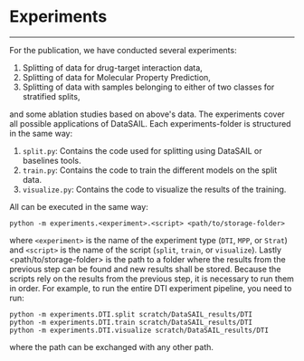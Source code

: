 # Experiments

-------------

For the publication, we have conducted several experiments:

 1. Splitting of data for drug-target interaction data,
 2. Splitting of data for Molecular Property Prediction,
 3. Splitting of data with samples belonging to either of two classes for stratified splits, 

and some ablation studies based on above's data. The experiments cover all possible applications of DataSAIL. Each 
experiments-folder is structured in the same way:

 1. `split.py`: Contains the code used for splitting using DataSAIL or baselines tools.
 2. `train.py`: Contains the code to train the different models on the split data.
 3. `visualize.py`: Contains the code to visualize the results of the training.

All can be executed in the same way:
    
```shell
python -m experiments.<experiment>.<script> <path/to/storage-folder>
```

where `<experiment>` is the name of the experiment type (`DTI`, `MPP`, or `Strat`) and `<script>` is the name of the 
script (`split`, `train`, or `visualize`). Lastly <path/to/storage-folder> is the path to a folder where the results 
from the previous step can be found and new results shall be stored. Because the scripts rely on the results from the 
previous step, it is necessary to run them in order. For example, to run the entire DTI experiment pipeline, you need 
to run:

```shell
python -m experiments.DTI.split scratch/DataSAIL_results/DTI
python -m experiments.DTI.train scratch/DataSAIL_results/DTI
python -m experiments.DTI.visualize scratch/DataSAIL_results/DTI
```

where the path can be exchanged with any other path.
